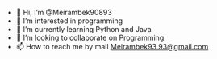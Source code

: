 - 👋 Hi, I’m @Meirambek90893
- 👀 I’m interested in programming
- 🌱 I’m currently learning Python and Java
- 💞️ I’m looking to collaborate on Programming
- 📫 How to reach me by mail Meirambek93.93@gmail.com

<!---
Meirambek90893/Meirambek90893 is a ✨ special ✨ repository because its `README.md` (this file) appears on your GitHub profile.
You can click the Preview link to take a look at your changes.
--->
